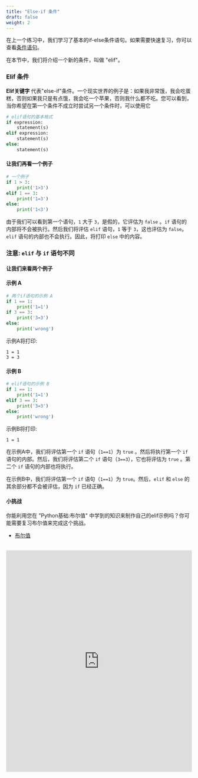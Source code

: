 ```yaml
---
title: "Else-if 条件"
draft: false
weight: 2
---
```


在上一个练习中，我们学习了基本的if-else条件语句。如果需要快速复习，你可以查看<a href="../../python-basics/conditional-statements">条件语句</a>。

在本节中，我们将介绍一个新的条件，叫做 "elif"。

### Elif 条件

**Elif关键字** 代表"else-if"条件。一个现实世界的例子是：如果我非常饿，我会吃蛋糕，否则如果我只是有点饿，我会吃一个苹果，否则我什么都不吃。您可以看到，当你希望在第一个条件不成立时尝试另一个条件时，可以使用它

```python
# elif语句的基本格式
if expression:
    statement(s)
elif expression:
    statement(s)
else:
    statement(s)
```

#### 让我们再看一个例子
```python
# 一个例子
if 1 > 3:
    print('1>3')
elif 1 == 3:
    print('1=3')
else:
    print('1<3')
```

由于我们可以看到第一个语句，`1` 大于 `3`，是假的，它评估为 `false` 。`if` 语句的内部将不会被执行。然后我们将评估 `elif` 语句，`1` 等于 `3`，这也评估为 `false`。`elif` 语句的内部也不会执行。因此，将打印 `else` 中的内容。

### 注意: `elif` 与 `if` 语句不同  
#### 让我们来看两个例子
#### 示例 A
```python
# 两个if语句的示例 A
if 1 == 1:
    print('1=1')
if 3 == 3:
    print('3=3')
else:
    print('wrong')
```
示例A将打印:

```
1 = 1
3 = 3
```

#### 示例 B
```python
# elif语句的示例 B
if 1 == 1:
    print('1=1')
elif 3 == 3:
    print('3=3')
else:
    print('wrong')
```
示例B将打印:

```
1 = 1
```

在示例A中，我们将评估第一个 `if` 语句（`1==1`）为 `true` 。然后将执行第一个 `if` 语句的内部。然后，我们将评估第二个 `if` 语句（`3==3`），它也将评估为 `true` 。第二个 `if` 语句的内部也将执行。

在示例B中，我们将评估第一个 `if` 语句（`1==1`）为 `true`。然后，`elif` 和 `else` 的其余部分都不会被评估，因为 `if` 已经正确。

#### 小挑战
你能利用您在 "Python基础:布尔值" 中学到的知识来制作自己的elif示例吗？你可能需要复习布尔值来完成这个挑战。
- <a href="../../python-basics/data-types/booleans"> 布尔值 </a>
<br/><br/>

<iframe src="https://trinket.io/embed/python/5292ae7e3a" width="100%" height="600" frameborder="0" marginwidth="0" marginheight="0" allowfullscreen></iframe>
